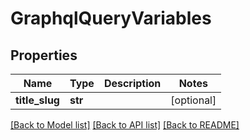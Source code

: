 # GraphqlQueryVariables

## Properties
Name | Type | Description | Notes
------------ | ------------- | ------------- | -------------
**title_slug** | **str** |  | [optional] 

[[Back to Model list]](../README.md#documentation-for-models) [[Back to API list]](../README.md#documentation-for-api-endpoints) [[Back to README]](../README.md)

